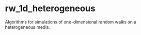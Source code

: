 # rw_1d_heterogeneous
Algorithms for simulations of one-dimensional random walks on a heterogeneous media.

